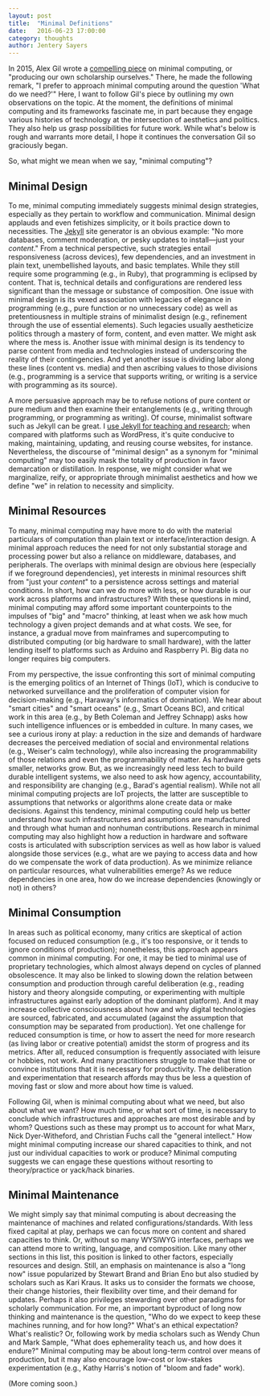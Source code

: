 ```yaml
---
layout: post
title:  "Minimal Definitions" 
date:   2016-06-23 17:00:00
category: thoughts
author: Jentery Sayers 
---
```


In 2015, Alex Gil wrote a [compelling piece](http://go-dh.github.io/mincomp/thoughts/2015/05/21/user-vs-learner/) on minimal computing, or "producing our own scholarship ourselves." There, he made the following remark, "I prefer to approach minimal computing around the question 'What do we need?'" Here, I want to follow Gil's piece by outlining my own observations on the topic. At the moment, the definitions of minimal computing and its frameworks fascinate me, in part because they engage various histories of technology at the intersection of aesthetics and politics. They also help us grasp possibilities for future work. While what's below is rough and warrants more detail, I hope it continues the conversation Gil so graciously began. 

So, what might we mean when we say, "minimal computing"? 

## Minimal Design 

To me, minimal computing immediately suggests minimal design strategies, especially as they pertain to workflow and communication. Minimal design applauds and even fetishizes simplicity, or it boils practice down to necessities. The [Jekyll](https://jekyllrb.com/) site generator is an obvious example: "No more databases, comment moderation, or pesky updates to install&mdash;just your *content*." From a technical perspective, such strategies entail responsiveness (across devices), few dependencies, and an investment in plain text, unembellished layouts, and basic templates. While they still require some programming (e.g., in Ruby), that programming is eclipsed by content. That is, technical details and configurations are rendered less significant than the message or substance of composition. One issue with minimal design is its vexed association with legacies of elegance in programming (e.g., pure function or no unnecessary code) as well as pretentiousness in multiple strains of minimalist design (e.g., refinement through the use of essential elements). Such legacies usually aestheticize politics through a mastery of form, content, and even matter. We might ask where the mess is. Another issue with minimal design is its tendency to parse content from media and technologies instead of underscoring the reality of their contingencies. And yet another issue is dividing labor along these lines (content vs. media) and then ascribing values to those divisions (e.g., programming is a service that supports writing, or writing is a service with programming as its source). 

A more persuasive approach may be to refuse notions of pure content or pure medium and then examine their entanglements (e.g., writing through programming, or programming as writing). Of course, minimalist software such as Jekyll can be great. I [use Jekyll for teaching and research](https://jentery.github.io/cspt500/); when compared with platforms such as WordPress, it's quite conducive to making, maintaining, updating, and reusing course websites, for instance. Nevertheless, the discourse of "minimal design" as a synonym for "minimal computing" may too easily mask the totality of production in favor demarcation or distillation. In response, we might consider what we marginalize, reify, or appropriate through minimalist aesthetics and how we define "we" in relation to necessity and simplicity.         

## Minimal Resources

To many, minimal computing may have more to do with the material particulars of computation than plain text or interface/interaction design. A minimal approach reduces the need for not only substantial storage and processing power but also a reliance on middleware, databases, and peripherals. The overlaps with minimal design are obvious here (especially if we foreground dependencies), yet interests in minimal resources shift from "just your *content*" to a persistence across settings and material conditions. In short, how can we do more with less, or how durable is our work across platforms and infrastructures? With these questions in mind, minimal computing may afford some important counterpoints to the impulses of "big" and "macro" thinking, at least when we ask how much technology a given project demands and at what costs. We see, for instance, a gradual move from mainframes and supercomputing to distributed computing (or big hardware to small hardware), with the latter lending itself to platforms such as Arduino and Raspberry Pi. Big data no longer requires big computers. 

From my perspective, the issue confronting this sort of minimal computing is the emerging politics of an Internet of Things (IoT), which is conducive to networked surveillance and the proliferation of computer vision for decision-making (e.g., Haraway's informatics of domination). We hear about "smart cities" and "smart oceans" (e.g., Smart Oceans BC), and critical work in this area (e.g., by Beth Coleman and Jeffrey Schnapp) asks how such intelligence influences or is embedded in culture. In many cases, we see a curious irony at play: a reduction in the size and demands of hardware decreases the perceived mediation of social and environmental relations (e.g., Weiser's calm technology), while also increasing the programmability of those relations and even the programmability of matter. As hardware gets smaller, networks grow. But, as we increasingly need less tech to build durable intelligent systems, we also need to ask how agency, accountability, and responsibility are changing (e.g., Barad's agential realism). While not all minimal computing projects are IoT projects, the latter are susceptible to assumptions that networks or algorithms alone create data or make decisions. Against this tendency, minimal computing could help us better understand how such infrastructures and assumptions are manufactured and through what human and nonhuman contributions. Research in minimal computing may also highlight how a reduction in hardware and software costs is articulated with subscription services as well as how labor is valued alongside those services (e.g., what are we paying to access data and how do we compensate the work of data production). As we minimize reliance on particular resources, what vulnerabilities emerge? As we reduce dependencies in one area, how do we increase dependencies (knowingly or not) in others? 

## Minimal Consumption 

In areas such as political economy, many critics are skeptical of action focused on reduced consumption (e.g., it's too responsive, or it tends to ignore conditions of production); nonetheless, this approach appears common in minimal computing. For one, it may be tied to minimal use of proprietary technologies, which almost always depend on cycles of planned obsolescence. It may also be linked to slowing down the relation between consumption and production through careful deliberation (e.g., reading history and theory alongside computing, or experimenting with multiple infrastructures against early adoption of the dominant platform). And it may increase collective consciousness about how and why digital technologies are sourced, fabricated, and accumulated (against the assumption that consumption may be separated from production). Yet one challenge for reduced consumption is time, or how to assert the need for more research (as living labor or creative potential) amidst the storm of progress and its metrics. After all, reduced consumption is frequently associated with leisure or hobbies, not work. And many practitioners struggle to make that time or convince institutions that it is necessary for productivity. The deliberation and experimentation that research affords may thus be less a question of moving fast or slow and more about how time is valued. 

Following Gil, when is minimal computing about what we need, but also about what we want? How much time, or what sort of time, is necessary to conclude which infrastructures and approaches are most desirable and by whom? Questions such as these may prompt us to account for what Marx, Nick Dyer-Witheford, and Christian Fuchs call the "general intellect." How might minimal computing increase our shared capacities to think, and not just our individual capacities to work or produce? Minimal computing suggests we can engage these questions without resorting to theory/practice or yack/hack binaries. 

## Minimal Maintenance  

We might simply say that minimal computing is about decreasing the maintenance of machines and related configurations/standards. With less fixed capital at play, perhaps we can focus more on content and shared capacities to think. Or, without so many WYSIWYG interfaces, perhaps we can attend more to writing, language, and composition. Like many other sections in this list, this position is linked to other factors, especially resources and design. Still, an emphasis on maintenance is also a "long now" issue popularized by Stewart Brand and Brian Eno but also studied by scholars such as Kari Kraus. It asks us to consider the formats we choose, their change histories, their flexibility over time, and their demand for updates. Perhaps it also privileges stewarding over other paradigms for scholarly communication. For me, an important byproduct of long now thinking and maintenance is the question, "Who do we expect to keep these machines running, and for how long?" What's an ethical expectation? What's realistic? Or, following work by media scholars such as Wendy Chun and Mark Sample, "What does ephemerality teach us, and how does it endure?" Minimal computing may be about long-term control over means of production, but it may also encourage low-cost or low-stakes experimentation (e.g., Kathy Harris's notion of "bloom and fade" work).  

(More coming soon.) 
